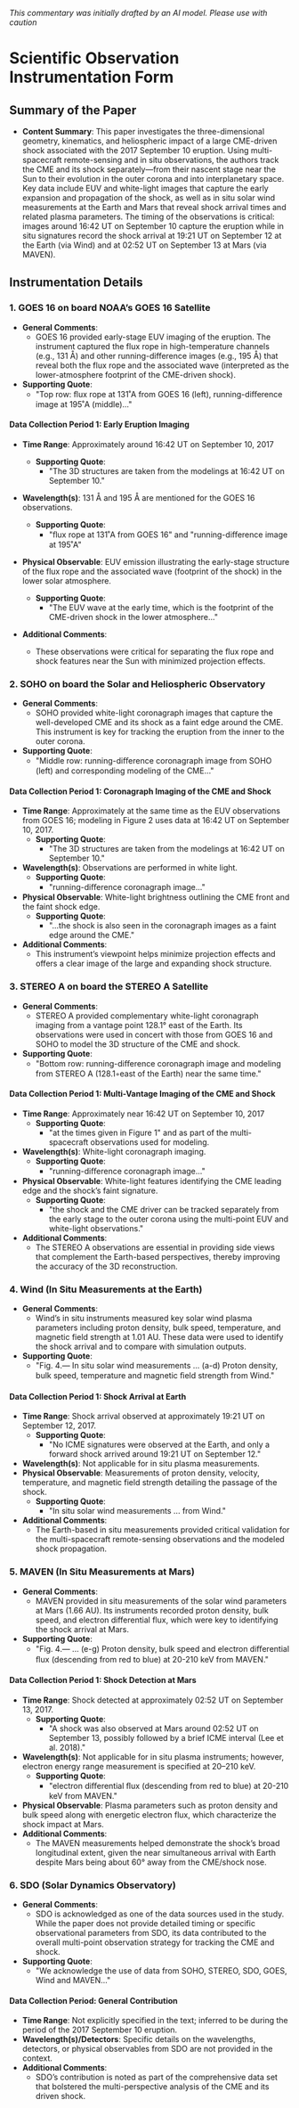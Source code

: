 _This commentary was initially drafted by an AI model. Please use with caution_

# Scientific Observation Instrumentation Form

## Summary of the Paper
- **Content Summary**: This paper investigates the three-dimensional geometry, kinematics, and heliospheric impact of a large CME-driven shock associated with the 2017 September 10 eruption. Using multi-spacecraft remote-sensing and in situ observations, the authors track the CME and its shock separately—from their nascent stage near the Sun to their evolution in the outer corona and into interplanetary space. Key data include EUV and white-light images that capture the early expansion and propagation of the shock, as well as in situ solar wind measurements at the Earth and Mars that reveal shock arrival times and related plasma parameters. The timing of the observations is critical: images around 16:42 UT on September 10 capture the eruption while in situ signatures record the shock arrival at 19:21 UT on September 12 at the Earth (via Wind) and at 02:52 UT on September 13 at Mars (via MAVEN).

## Instrumentation Details

### 1. GOES 16 on board NOAA’s GOES 16 Satellite
- **General Comments**:
   - GOES 16 provided early-stage EUV imaging of the eruption. The instrument captured the flux rope in high-temperature channels (e.g., 131 Å) and other running-difference images (e.g., 195 Å) that reveal both the flux rope and the associated wave (interpreted as the lower-atmosphere footprint of the CME-driven shock).
- **Supporting Quote**: 
   - "Top row: ﬂux rope at 131˚A from GOES 16 (left), running-diﬀerence image at 195˚A (middle)..."
  
#### Data Collection Period 1: Early Eruption Imaging
- **Time Range**: Approximately around 16:42 UT on September 10, 2017  
   - **Supporting Quote**: 
      - "The 3D structures are taken from the modelings at 16:42 UT on September 10."
- **Wavelength(s)**: 131 Å and 195 Å are mentioned for the GOES 16 observations.
   - **Supporting Quote**: 
      - "ﬂux rope at 131˚A from GOES 16" and "running-diﬀerence image at 195˚A"
- **Physical Observable**: EUV emission illustrating the early-stage structure of the flux rope and the associated wave (footprint of the shock) in the lower solar atmosphere.
   - **Supporting Quote**: 
      - "The EUV wave at the early time, which is the footprint of the CME-driven shock in the lower atmosphere..."

- **Additional Comments**:
   - These observations were critical for separating the flux rope and shock features near the Sun with minimized projection effects.

### 2. SOHO on board the Solar and Heliospheric Observatory
- **General Comments**:
   - SOHO provided white-light coronagraph images that capture the well-developed CME and its shock as a faint edge around the CME. This instrument is key for tracking the eruption from the inner to the outer corona.
- **Supporting Quote**:
   - "Middle row: running-diﬀerence coronagraph image from SOHO (left) and corresponding modeling of the CME..."

#### Data Collection Period 1: Coronagraph Imaging of the CME and Shock
- **Time Range**: Approximately at the same time as the EUV observations from GOES 16; modeling in Figure 2 uses data at 16:42 UT on September 10, 2017.
   - **Supporting Quote**:
      - "The 3D structures are taken from the modelings at 16:42 UT on September 10."
- **Wavelength(s)**: Observations are performed in white light.
   - **Supporting Quote**:
      - "running-diﬀerence coronagraph image..."
- **Physical Observable**: White-light brightness outlining the CME front and the faint shock edge.
   - **Supporting Quote**:
      - "...the shock is also seen in the coronagraph images as a faint edge around the CME."
- **Additional Comments**:
   - This instrument’s viewpoint helps minimize projection effects and offers a clear image of the large and expanding shock structure.

### 3. STEREO A on board the STEREO A Satellite
- **General Comments**:
   - STEREO A provided complementary white-light coronagraph imaging from a vantage point 128.1° east of the Earth. Its observations were used in concert with those from GOES 16 and SOHO to model the 3D structure of the CME and shock.
- **Supporting Quote**:
   - "Bottom row: running-diﬀerence coronagraph image and modeling from STEREO A (128.1◦east of the Earth) near the same time."
  
#### Data Collection Period 1: Multi-Vantage Imaging of the CME and Shock
- **Time Range**: Approximately near 16:42 UT on September 10, 2017
   - **Supporting Quote**:
      - "at the times given in Figure 1" and as part of the multi-spacecraft observations used for modeling.
- **Wavelength(s)**: White-light coronagraph imaging.
   - **Supporting Quote**:
      - "running-diﬀerence coronagraph image..."
- **Physical Observable**: White-light features identifying the CME leading edge and the shock’s faint signature.
   - **Supporting Quote**:
      - "the shock and the CME driver can be tracked separately from the early stage to the outer corona using the multi-point EUV and white-light observations."
- **Additional Comments**:
   - The STEREO A observations are essential in providing side views that complement the Earth-based perspectives, thereby improving the accuracy of the 3D reconstruction.

### 4. Wind (In Situ Measurements at the Earth)
- **General Comments**:
   - Wind’s in situ instruments measured key solar wind plasma parameters including proton density, bulk speed, temperature, and magnetic field strength at 1.01 AU. These data were used to identify the shock arrival and to compare with simulation outputs.
- **Supporting Quote**:
   - "Fig. 4.— In situ solar wind measurements ... (a-d) Proton density, bulk speed, temperature and magnetic ﬁeld strength from Wind."
  
#### Data Collection Period 1: Shock Arrival at Earth
- **Time Range**: Shock arrival observed at approximately 19:21 UT on September 12, 2017.
   - **Supporting Quote**:
      - "No ICME signatures were observed at the Earth, and only a forward shock arrived around 19:21 UT on September 12."
- **Wavelength(s)**: Not applicable for in situ plasma measurements.
- **Physical Observable**: Measurements of proton density, velocity, temperature, and magnetic field strength detailing the passage of the shock.
   - **Supporting Quote**:
      - "In situ solar wind measurements ... from Wind."
- **Additional Comments**:
   - The Earth-based in situ measurements provided critical validation for the multi-spacecraft remote-sensing observations and the modeled shock propagation.

### 5. MAVEN (In Situ Measurements at Mars)
- **General Comments**:
   - MAVEN provided in situ measurements of the solar wind parameters at Mars (1.66 AU). Its instruments recorded proton density, bulk speed, and electron differential flux, which were key to identifying the shock arrival at Mars.
- **Supporting Quote**:
   - "Fig. 4.— ... (e-g) Proton density, bulk speed and electron diﬀerential ﬂux (descending from red to blue) at 20-210 keV from MAVEN."
  
#### Data Collection Period 1: Shock Detection at Mars
- **Time Range**: Shock detected at approximately 02:52 UT on September 13, 2017.
   - **Supporting Quote**:
      - "A shock was also observed at Mars around 02:52 UT on September 13, possibly followed by a brief ICME interval (Lee et al. 2018)."
- **Wavelength(s)**: Not applicable for in situ plasma instruments; however, electron energy range measurement is specified at 20–210 keV.
   - **Supporting Quote**:
      - "electron diﬀerential ﬂux (descending from red to blue) at 20-210 keV from MAVEN."
- **Physical Observable**: Plasma parameters such as proton density and bulk speed along with energetic electron flux, which characterize the shock impact at Mars.
- **Additional Comments**:
   - The MAVEN measurements helped demonstrate the shock’s broad longitudinal extent, given the near simultaneous arrival with Earth despite Mars being about 60° away from the CME/shock nose.

### 6. SDO (Solar Dynamics Observatory)
- **General Comments**:
   - SDO is acknowledged as one of the data sources used in the study. While the paper does not provide detailed timing or specific observational parameters from SDO, its data contributed to the overall multi-point observation strategy for tracking the CME and shock.
- **Supporting Quote**:
   - "We acknowledge the use of data from SOHO, STEREO, SDO, GOES, Wind and MAVEN..."
  
#### Data Collection Period: General Contribution
- **Time Range**: Not explicitly specified in the text; inferred to be during the period of the 2017 September 10 eruption.
- **Wavelength(s)/Detectors**: Specific details on the wavelengths, detectors, or physical observables from SDO are not provided in the context.
- **Additional Comments**:
   - SDO’s contribution is noted as part of the comprehensive data set that bolstered the multi-perspective analysis of the CME and its driven shock.
